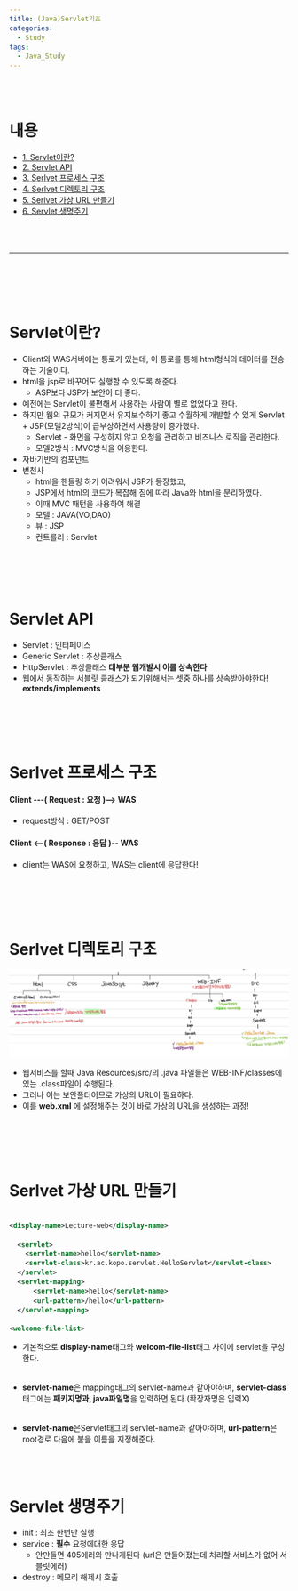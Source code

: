 ```yaml
---
title: (Java)Servlet기초
categories:
  - Study
tags:
  - Java_Study
---
```


<br><br>

# 내용
* [1. Servlet이란?](#servlet이란?)
* [2. Servlet API](#servlet-api)
* [3. Serlvet 프로세스 구조](#serlvet-프로세스-구조)
* [4. Serlvet 디렉토리 구조](#serlvet-디렉토리-구조)
* [5. Serlvet 가상 URL 만들기](#serlvet-가상-URL-만들기)
* [6. Servlet 생명주기](#servlet-생명주기)
<br><br><br><br>
---
<br><br><br><br>
# Servlet이란?
* Client와 WAS서버에는 통로가 있는데, 이 통로를 통해 html형식의 데이터를 전송하는 기술이다.
* html을 jsp로 바꾸어도 실행할 수 있도록 해준다.
  - ASP보다 JSP가 보안이 더 좋다.
* 예전에는 Servlet이 불편해서 사용하는 사람이 별로 없었다고 한다.
* 하지만 웹의 규모가 커지면서 유지보수하기 좋고 수월하게 개발할 수 있게 Servlet + JSP(모델2방식)이 급부상하면서 사용량이 증가했다.
  - Servlet - 화면을 구성하지 않고 요청을 관리하고 비즈니스 로직을 관리한다.
  - 모델2방식 : MVC방식을 이용한다.
* 자바기반의 컴포넌트
* 변천사
  - html을 핸들링 하기 어려워서 JSP가 등장했고,
  - JSP에서 html의 코드가 복잡해 짐에 따라 Java와 html을 분리하였다.
  - 이때 MVC 패턴을 사용하여 해결
  - 모델 : JAVA(VO,DAO)
  - 뷰 : JSP
  - 컨트롤러 : Servlet

<br><br><br><br>

# Servlet API
* Servlet : 인터페이스
* Generic Servlet : 추상클래스
* HttpServlet : 추상클래스 **대부분 웹개발시 이를 상속한다**
* 웹에서 동작하는 서블릿 클래스가 되기위해서는 셋중 하나를 상속받아야한다! **extends/implements**

<br><br><br><br>


# Serlvet 프로세스 구조
#### Client ---( Request : 요청 )--> WAS
  - request방식 : GET/POST
#### Client <--( Response : 응답 )-- WAS
* client는 WAS에 요청하고, WAS는 client에 응답한다!

<br><br><br><br>

# Serlvet 디렉토리 구조
![Servletdir구조](/assets/imgss/20210618-디렉토리구조.jpg)
<br>
* 웹서비스를 할때 Java Resources/src/의 .java 파일들은 WEB-INF/classes에 있는 .class파일이 수행된다.
* 그러나 이는 보안폴더이므로 가상의 URL이 필요하다.
* 이를 **web.xml** 에 설정해주는 것이 바로 가상의 URL을 생성하는 과정!

<br><br><br><br>


# Serlvet 가상 URL 만들기

```xml

<display-name>Lecture-web</display-name>

  <servlet>
    <servlet-name>hello</servlet-name>
    <servlet-class>kr.ac.kopo.servlet.HelloServlet</servlet-class>  
  </servlet>
  <servlet-mapping>
      <servlet-name>hello</servlet-name>
      <url-pattern>/hello</url-pattern>
  </servlet-mapping>

<welcome-file-list>

 ```
 
* 기본적으로 **display-name**태그와 **welcom-file-list**태그 사이에 servlet을 구성한다.

###### <Servlet>
* **servlet-name**은 mapping태그의 servlet-name과 같아야하며, **servlet-class**태그에는 **패키지명과, java파일명**을 입력하면 된다.(확장자명은 입력X)
  
###### <Servlet-mapping>
*  **servlet-name**은Servlet태그의 servlet-name과 같아야하며, **url-pattern**은 root경로 다음에 붙을 이름을 지정해준다.
<br><br><br><br>

# Servlet 생명주기
* init : 최초 한번만 실행
* service : **필수** 요청에대한 응답 
  - 안만들면 405에러와 만나게된다 (url은 만들어졌는데 처리할 서비스가 없어 서블릿에러)
* destroy : 메모리 해제시 호출 
<br><br><br><br><br>


